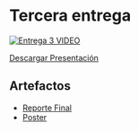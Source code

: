 # Tercera entrega 


[![Entrega 3 VIDEO](https://img.youtube.com/vi/RKz8E6yeQEY/0.jpg)](https://youtu.be/RKz8E6yeQEY)

[Descargar Presentación](../Tercera%20entrega/entrega3.pptx)

## Artefactos
- [Reporte Final](../Tercera%20entrega/Reporte/reporte.pdf)
- [Poster](../Tercera%20entrega/Poster/poster.png)
